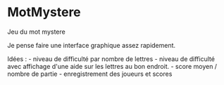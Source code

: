 # MotMystere
Jeu du mot mystere

Je pense faire une interface graphique assez rapidement.
 
Idées :
                - niveau de difficulté par nombre de lettres
                - niveau de difficulté avec affichage d'une aide sur les lettres au bon endroit.
                - score moyen / nombre de partie
                - enregistrement des joueurs et scores
